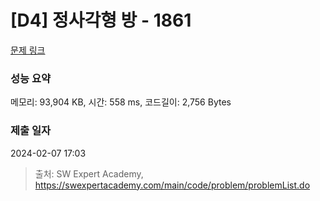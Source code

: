 # [D4] 정사각형 방 - 1861 

[문제 링크](https://swexpertacademy.com/main/code/problem/problemDetail.do?contestProbId=AV5LtJYKDzsDFAXc) 

### 성능 요약

메모리: 93,904 KB, 시간: 558 ms, 코드길이: 2,756 Bytes

### 제출 일자

2024-02-07 17:03



> 출처: SW Expert Academy, https://swexpertacademy.com/main/code/problem/problemList.do